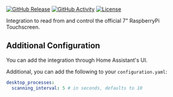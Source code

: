 [![GitHub Release][releases-shield]][releases]
[![GitHub Activity][commits-shield]][commits]
[![License][license-shield]](LICENSE)

Integration to read from and control the official 7" RaspberryPi Touchscreen.

## Additional Configuration

You can add the integration through Home Assistant's UI.

Additional, you can add the following to your `configuration.yaml`:

```yaml
desktop_processes:
  scanning_interval: 5 # in seconds, defaults to 10
```

[commits-shield]: https://img.shields.io/github/commit-activity/y/gannonprudhomme/ha-rpi-backlight.svg?style=for-the-badge
[commits]: https://github.com/gannonprudhomme/ha-rpi-backlight/commits/main
[hacs]: https://hacs.xyz
[hacsbadge]: https://img.shields.io/badge/HACS-Custom-orange.svg?style=for-the-badge
[license-shield]: https://img.shields.io/github/license/gannonprudhomme/ha-rpi-backlight.svg?style=for-the-badge
[releases-shield]: https://img.shields.io/github/release/gannonprudhomme/ha-rpi-backlight.svg?style=for-the-badge
[releases]: https://github.com/gannonprudhomme/ha-rpi-backlight/releases
[user_profile]: https://github.com/gannonprudhomme
